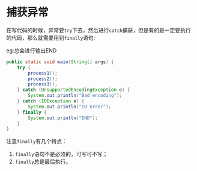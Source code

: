 # 捕获异常



在写代码的时候，异常要`try`下去，然后进行`catch`捕获，但是有的是一定要执行的代码，那么就需要用到`finally`语句:

eg:总会进行输出END

```java
public static void main(String[] args) {
    try {
        process1();
        process2();
        process3();
    } catch (UnsupportedEncodingException e) {
        System.out.println("Bad encoding");
    } catch (IOException e) {
        System.out.println("IO error");
    } finally {
        System.out.println("END");
    }
}
```

注意`finally`有几个特点：

1. `finally`语句不是必须的，可写可不写；
2. `finally`总是最后执行。